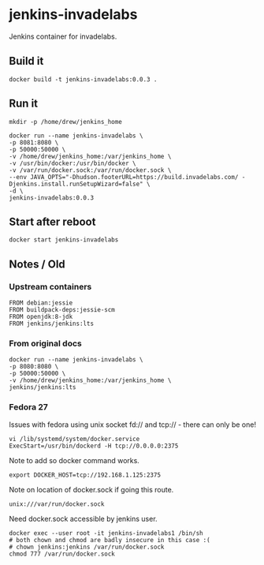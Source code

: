 jenkins-invadelabs
==================
Jenkins container for invadelabs.

## Build it
```
docker build -t jenkins-invadelabs:0.0.3 .
```

## Run it
```
mkdir -p /home/drew/jenkins_home

docker run --name jenkins-invadelabs \
-p 8081:8080 \
-p 50000:50000 \
-v /home/drew/jenkins_home:/var/jenkins_home \
-v /usr/bin/docker:/usr/bin/docker \
-v /var/run/docker.sock:/var/run/docker.sock \
--env JAVA_OPTS="-Dhudson.footerURL=https://build.invadelabs.com/ -Djenkins.install.runSetupWizard=false" \
-d \
jenkins-invadelabs:0.0.3
```

## Start after reboot
```
docker start jenkins-invadelabs
```

## Notes / Old

### Upstream containers
```
FROM debian:jessie
FROM buildpack-deps:jessie-scm
FROM openjdk:8-jdk
FROM jenkins/jenkins:lts
```

### From original docs
```
docker run --name jenkins-invadelabs \
-p 8080:8080 \
-p 50000:50000 \
-v /home/drew/jenkins_home:/var/jenkins_home \
jenkins/jenkins:lts
```

### Fedora 27
Issues with fedora using unix socket fd:// and tcp:// - there can only be one!
```
vi /lib/systemd/system/docker.service
ExecStart=/usr/bin/dockerd -H tcp://0.0.0.0:2375
```

Note to add so docker command works.
```
export DOCKER_HOST=tcp://192.168.1.125:2375
```

Note on location of docker.sock if going this route.
```
unix:///var/run/docker.sock
```

Need docker.sock accessible by jenkins user.
```
docker exec --user root -it jenkins-invadelabs1 /bin/sh
# both chown and chmod are badly insecure in this case :(
# chown jenkins:jenkins /var/run/docker.sock
chmod 777 /var/run/docker.sock
```
